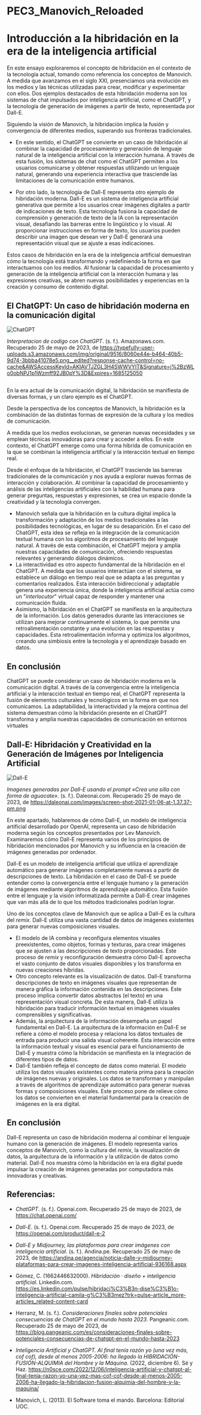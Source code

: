 # PEC3_Manovich_Reloaded
# Introducción a la hibridación en la era de la inteligencia artificial
En este ensayo exploraremos el concepto de hibridación en el contexto de la tecnología actual, tomando como referencia los conceptos de Manovich. A medida que avanzamos en el siglo XXI, presenciamos una evolución en los medios y las técnicas utilizadas para crear, modificar y experimentar con ellos. Dos ejemplos destacados de esta hibridación moderna son los sistemas de chat impulsados por inteligencia artificial, como el ChatGPT, y la tecnología de generación de imágenes a partir de texto, representada por Dall-E.

Siguiendo la visión de Manovich, la hibridación implica la fusión y convergencia de diferentes medios, superando sus fronteras tradicionales.

- En este sentido, el ChatGPT se convierte en un caso de hibridación al combinar la capacidad de procesamiento y generación de lenguaje natural de la inteligencia artificial con la interacción humana. A través de esta fusión, los sistemas de chat como el ChatGPT permiten a los usuarios comunicarse y obtener respuestas utilizando un lenguaje natural, generando una experiencia interactiva que trasciende las limitaciones de la comunicación entre humanos.

- Por otro lado, la tecnología de Dall-E representa otro ejemplo de hibridación moderna. Dall-E es un sistema de inteligencia artificial generativa que permite a los usuarios crear imágenes digitales a partir de indicaciones de texto. Esta tecnología fusiona la capacidad de comprensión y generación de texto de la IA con la representación visual, desafiando las barreras entre lo lingüístico y lo visual. Al proporcionar instrucciones en forma de texto, los usuarios pueden describir una imagen que desean ver y Dall-E generará una representación visual que se ajuste a esas indicaciones.

Estos casos de hibridación en la era de la inteligencia artificial demuestran cómo la tecnología está transformando y redefiniendo la forma en que interactuamos con los medios. Al fusionar la capacidad de procesamiento y generación de la inteligencia artificial con la interacción humana y las expresiones creativas, se abren nuevas posibilidades y experiencias en la creación y consumo de contenido digital.
## **El ChatGPT: Un caso de hibridación moderna en la comunicación digital**

![ChatGPT](Aspose.Words.8db8930e-22e1-40ef-b7b0-1bc02fe4fcdd.001.png)

*Interpretacion de codigo con ChatGPT*. (s. f.). Amazonaws.com. Recuperado 25 de mayo de 2023, de <https://typefully-user-uploads.s3.amazonaws.com/img/original/9516/8060e44e-b464-40b5-9d74-3bbba41078e5.png__edited?response-cache-control=no-cache&AWSAccessKeyId=AKIAVTJZGL3H4SWWVYIT&Signature=j%2BzWLo0obNPJ1p1Wzmff92JB0pY%3D&Expires=1685125050>
##
En la era actual de la comunicación digital, la hibridación se manifiesta de diversas formas, y un claro ejemplo es el ChatGPT. 

Desde la perspectiva de los conceptos de Manovich, la hibridación es la combinación de las distintas formas de expresión de la cultura y los medios de comunicación.

A medida que los medios evolucionan, se generan nuevas necesidades y se emplean técnicas innovadoras para crear y acceder a ellos. En este contexto, el ChatGPT emerge como una forma híbrida de comunicación en la que se combinan la inteligencia artificial y la interacción textual en tiempo real.

Desde el enfoque de la hibridación, el ChatGPT trasciende las barreras tradicionales de la comunicación y nos ayuda a explorar nuevas formas de interacción y colaboración. Al combinar la capacidad de procesamiento y análisis de las inteligencias artificiales con la habilidad humana para generar preguntas, respuestas y expresiones, se crea un espacio donde la creatividad y la tecnología convergen.

- Manovich señala que la hibridación en la cultura digital implica la transformación y adaptación de los medios tradicionales a las posibilidades tecnológicas, en lugar de su desaparición. En el caso del ChatGPT, esta idea se refleja en la integración de la comunicación textual humana con los algoritmos de procesamiento del lenguaje natural. A través de esta combinación, el ChatGPT mejora y amplía nuestras capacidades de comunicación, ofreciendo respuestas relevantes y generando diálogos dinámicos.
- La interactividad es otro aspecto fundamental de la hibridación en el ChatGPT. A medida que los usuarios interactúan con el sistema, se establece un diálogo en tiempo real que se adapta a las preguntas y comentarios realizados. Esta interacción bidireccional y adaptable genera una experiencia única, donde la inteligencia artificial actúa como un "*interlocutor*" virtual capaz de responder y mantener una comunicación fluida.
- Asimismo, la hibridación en el ChatGPT se manifiesta en la arquitectura de la información. Los datos generados durante las interacciones se utilizan para mejorar continuamente el sistema, lo que permite una retroalimentación constante y una evolución en las respuestas y capacidades. Esta retroalimentación informa y optimiza los algoritmos, creando una simbiosis entre la tecnología y el aprendizaje basado en datos.
## **En conclusión**
ChatGPT se puede considerar un caso de hibridación moderna en la comunicación digital. A través de la convergencia entre la inteligencia artificial y la interacción textual en tiempo real, el ChatGPT representa la fusión de elementos culturales y tecnológicos en la forma en que nos comunicamos. La adaptabilidad, la interactividad y la mejora continua del sistema demuestran cómo la hibridación presente en el ChatGPT transforma y amplía nuestras capacidades de comunicación en entornos virtuales
## **Dall-E: Hibridación y Creatividad en la Generación de Imágenes por Inteligencia Artificial**

![Dall-E](Aspose.Words.8db8930e-22e1-40ef-b7b0-1bc02fe4fcdd.002.png)

*Imagenes generadas por Dall-E usando el prompt «Crea una silla con forma de aguacate»*. (s. f.). Daleonai.com. Recuperado 25 de mayo de 2023, de <https://daleonai.com/images/screen-shot-2021-01-06-at-1.37.37-pm.png>

En este apartado, hablaremos de cómo Dall-E, un modelo de inteligencia artificial desarrollado por OpenAI, representa un caso de hibridación moderna según los conceptos presentados por Lev Manovich. Examinaremos cómo Dall-E representa varios de los principios de hibridación mencionados por Manovich y su influencia en la creación de imágenes generadas por ordenador.

Dall-E es un modelo de inteligencia artificial que utiliza el aprendizaje automático para generar imágenes completamente nuevas a partir de descripciones de texto. La hibridación en el caso de Dall-E se puede entender como la convergencia entre el lenguaje humano y la generación de imágenes mediante algoritmos de aprendizaje automático. Esta fusión entre el lenguaje y la visión informatizada permite a Dall-E crear imágenes que van más allá de lo que los métodos tradicionales podrían lograr.

Uno de los conceptos clave de Manovich que se aplica a Dall-E es la cultura del *remix*. Dall-E utiliza una vasta cantidad de datos de imágenes existentes para generar nuevas composiciones visuales.

- El modelo de IA combina y reconfigura elementos visuales preexistentes, como objetos, formas y texturas, para crear imágenes que se ajusten a las descripciones de texto proporcionadas. Este proceso de *remix* y reconfiguración demuestra cómo Dall-E aprovecha el vasto conjunto de datos visuales disponibles y los transforma en nuevas creaciones híbridas.
- Otro concepto relevante es la visualización de datos. Dall-E transforma descripciones de texto en imágenes visuales que representan de manera gráfica la información contenida en las descripciones. Este proceso implica convertir datos abstractos (el texto) en una representación visual concreta. De esta manera, Dall-E utiliza la hibridación para traducir información textual en imágenes visuales comprensibles y significativas.
- Además, la arquitectura de la información desempeña un papel fundamental en Dall-E. La arquitectura de la información en Dall-E se refiere a cómo el modelo procesa y relaciona los datos textuales de entrada para producir una salida visual coherente. Esta interacción entre la información textual y visual es esencial para el funcionamiento de Dall-E y muestra cómo la hibridación se manifiesta en la integración de diferentes tipos de datos.
- Dall-E también refleja el concepto de datos como material. El modelo utiliza los datos visuales existentes como materia prima para la creación de imágenes nuevas y originales. Los datos se transforman y manipulan a través de algoritmos de aprendizaje automático para generar nuevas formas y composiciones visuales. Este proceso pone de relieve cómo los datos se convierten en el material fundamental para la creación de imágenes en la era digital.
## **En conclusión**
Dall-E representa un caso de hibridación moderna al combinar el lenguaje humano con la generación de imágenes. El modelo representa varios conceptos de Manovich, como la cultura del *remix*, la visualización de datos, la arquitectura de la información y la utilización de datos como material. Dall-E nos muestra cómo la hibridación en la era digital puede impulsar la creación de imágenes generadas por computadora más innovadoras y creativas.
## **Referencias:**
- *ChatGPT*. (s. f.). Openai.com. Recuperado 25 de mayo de 2023, de <https://chat.openai.com/>

- *Dall-E*. (s. f.). Openai.com. Recuperado 25 de mayo de 2023, de <https://openai.com/product/dall-e-2>

- *Dall-E y Midjourney, las plataformas para crear imágenes con inteligencia artificial*. (s. f.). Andina.pe. Recuperado 25 de mayo de 2023, de <https://andina.pe/agencia/noticia-dalle-y-midjourney-plataformas-para-crear-imagenes-inteligencia-artificial-936168.aspx>

- Gómez, C. (1662446632000). *Hibridación · diseño + inteligencia artificial*. Linkedin.com. <https://es.linkedin.com/pulse/hibridaci%C3%B3n-dise%C3%B1o-inteligencia-artificial-camila-g%C3%B3mez?trk=pulse-article_more-articles_related-content-card>

- Herranz, M. (s. f.). *Consideraciones finales sobre potenciales consecuencias de ChatGPT en el mundo hasta 2023*. Pangeanic.com. Recuperado 25 de mayo de 2023, de <https://blog.pangeanic.com/es/consideraciones-finales-sobre-potenciales-consecuencias-de-chatgpt-en-el-mundo-hasta-2023>

- *Inteligencia Artificial y ChatGPT. Al final tenía razón yo (una vez más, cof cof), desde al menos 2005-2006: ha llegado la HIBRIDACIÓN-FUSIÓN-ALQUIMIA del Hombre y la Máquina*. (2022, diciembre 6). Sé y Haz. <https://n0sce.com/2022/12/06/inteligencia-artificial-y-chatgpt-al-final-tenia-razon-yo-una-vez-mas-cof-cof-desde-al-menos-2005-2006-ha-llegado-la-hibridacion-fusion-alquimia-del-hombre-y-la-maquina/>

- Manovich, L. (2013). El Software toma el mando. Barcelona: Editorial UOC.
